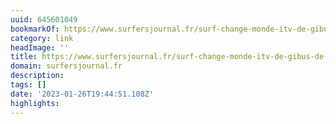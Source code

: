 ```yaml
---
uuid: 645601049
bookmarkOf: https://www.surfersjournal.fr/surf-change-monde-itv-de-gibus-de-soultrait/
category: link
headImage: ''
title: https://www.surfersjournal.fr/surf-change-monde-itv-de-gibus-de-soultrait/
domain: surfersjournal.fr
description:
tags: []
date: '2023-01-26T19:44:51.108Z'
highlights:
---
```




